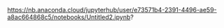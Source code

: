 https://nb.anaconda.cloud/jupyterhub/user/e73571b4-2391-4496-ae59-a8ac664868c5/notebooks/Untitled2.ipynb?
